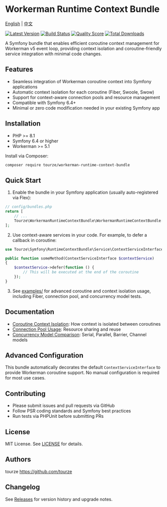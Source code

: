 # Workerman Runtime Context Bundle

[English](README.md) | [中文](README.zh-CN.md)

[![Latest Version](https://img.shields.io/packagist/v/tourze/workerman-runtime-context-bundle.svg?style=flat-square)](https://packagist.org/packages/tourze/workerman-runtime-context-bundle)
[![Build Status](https://img.shields.io/travis/tourze/workerman-runtime-context-bundle/master.svg?style=flat-square)](https://travis-ci.org/tourze/workerman-runtime-context-bundle)
[![Quality Score](https://img.shields.io/scrutinizer/g/tourze/workerman-runtime-context-bundle.svg?style=flat-square)](https://scrutinizer-ci.com/g/tourze/workerman-runtime-context-bundle)
[![Total Downloads](https://img.shields.io/packagist/dt/tourze/workerman-runtime-context-bundle.svg?style=flat-square)](https://packagist.org/packages/tourze/workerman-runtime-context-bundle)

A Symfony bundle that enables efficient coroutine context management for Workerman v5 event loop, providing context isolation and coroutine-friendly service integration with minimal code changes.

## Features

- Seamless integration of Workerman coroutine context into Symfony applications
- Automatic context isolation for each coroutine (Fiber, Swoole, Swow)
- Support for context-aware connection pools and resource management
- Compatible with Symfony 6.4+
- Minimal or zero code modification needed in your existing Symfony app

## Installation

- PHP >= 8.1
- Symfony 6.4 or higher
- Workerman >= 5.1

Install via Composer:

```bash
composer require tourze/workerman-runtime-context-bundle
```

## Quick Start

1. Enable the bundle in your Symfony application (usually auto-registered via Flex):

```php
// config/bundles.php
return [
    // ...
    Tourze\WorkermanRuntimeContextBundle\WorkermanRuntimeContextBundle::class => ['all' => true],
];
```

2. Use context-aware services in your code. For example, to defer a callback in coroutine:

```php
use Tourze\Symfony\RuntimeContextBundle\Service\ContextServiceInterface;

public function someMethod(ContextServiceInterface $contextService)
{
    $contextService->defer(function () {
        // This will be executed at the end of the coroutine
    });
}
```

3. See [examples/](./examples/) for advanced coroutine and context isolation usage, including Fiber, connection pool, and concurrency model tests.

## Documentation

- [Coroutine Context Isolation](./examples/coroutine/README.md): How context is isolated between coroutines
- [Connection Pool Usage](./examples/coroutine/README.md): Resource sharing and reuse
- [Concurrency Model Comparison](./examples/coroutine/README.md): Serial, Parallel, Barrier, Channel models

## Advanced Configuration

This bundle automatically decorates the default `ContextServiceInterface` to provide Workerman coroutine support. No manual configuration is required for most use cases.

## Contributing

- Please submit issues and pull requests via GitHub
- Follow PSR coding standards and Symfony best practices
- Run tests via PHPUnit before submitting PRs

## License

MIT License. See [LICENSE](./LICENSE) for details.

## Authors

tourze <https://github.com/tourze>

## Changelog

See [Releases](https://github.com/tourze/workerman-runtime-context-bundle/releases) for version history and upgrade notes.
